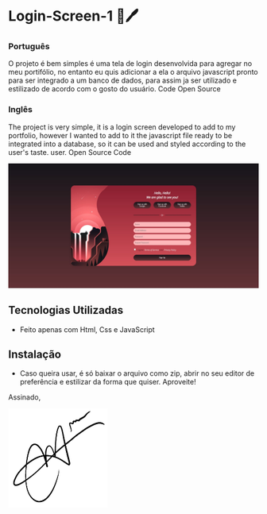 # Login-Screen-1 🧾🖊

###  Português
O projeto é bem simples é uma tela de login desenvolvida para agregar no meu portifólio, no entanto eu quis adicionar a ela o arquivo javascript pronto para ser integrado a um banco de dados, para assim ja ser utilizado e estilizado de acordo com o gosto do usuário. Code Open Source

### Inglês
The project is very simple, it is a login screen developed to add to my portfolio, however I wanted to add to it the javascript file ready to be integrated into a database, so it can be used and styled according to the user's taste. user. Open Source Code

<img src="./Cadastro.jpg"/>

## Tecnologias Utilizadas

- Feito apenas com Html, Css e JavaScript

## Instalação

- Caso queira usar, é só baixar o arquivo como zip, abrir no seu editor de preferência e estilizar da forma que quiser. Aproveite!

Assinado,

<img src="./IMG_0092.png" width="200" height="200"/>
